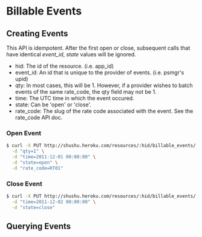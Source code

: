 # Billable Events

## Creating Events

This API is idempotent. After the first open or close, subsequent
calls that have identical *event_id*, *state* values will be ignored.

* hid: The id of the resource. (i.e. app_id)
* event_id: An id that is unique to the provider of events. (i.e. psmgr's upid)
* qty: In most cases, this will be 1. However, if a provider wishes to batch events of the same rate_code, the qty field may not be 1.
* time: The UTC time in which the event occured.
* state: Can be 'open' or 'close'.
* rate_code: The slug of the rate code associated with the event. See the rate_code API doc.

### Open Event

```bash
$ curl -X PUT http://shushu.heroku.com/resources/:hid/billable_events/:event_id \
  -d "qty=1" \
  -d "time=2011-12-01 00:00:00" \
  -d "state=open" \
  -d "rate_code=RT01"
```

### Close Event

```bash
$ curl -X PUT http://shushu.heroku.com/resources/:hid/billable_events/:event_id \
  -d "time=2011-12-02 00:00:00" \
  -d "state=close"
```

## Querying Events
